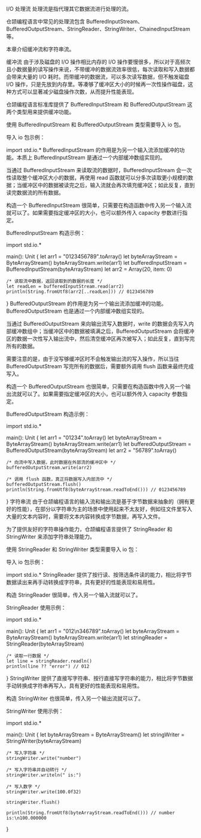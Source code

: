 I/O 处理流
处理流是指代理其它数据流进行处理的流。

仓颉编程语言中常见的处理流包含 BufferedInputStream、BufferedOutputStream、StringReader、StringWriter、ChainedInputStream 等。

本章介绍缓冲流和字符串流。

缓冲流
由于涉及磁盘的 I/O 操作相比内存的 I/O 操作要慢很多，所以对于高频次且小数据量的读写操作来说，不带缓冲的数据流效率很低，每次读取和写入数据都会带来大量的 I/O 耗时。而带缓冲的数据流，可以多次读写数据，但不触发磁盘 I/O 操作，只是先放到内存里。等凑够了缓冲区大小的时候再一次性操作磁盘，这种方式可以显著减少磁盘操作次数，从而提升性能表现。

仓颉编程语言标准库提供了 BufferedInputStream 和 BufferedOutputStream 这两个类型用来提供缓冲功能。

使用 BufferedInputStream 和 BufferedOutputStream 类型需要导入 io 包。

导入 io 包示例：

import std.io.*
BufferedInputStream 的作用是为另一个输入流添加缓冲的功能。本质上 BufferedInputStream 是通过一个内部缓冲数组实现的。

当通过 BufferedInputStream 来读取流的数据时，BufferedInputStream 会一次性读取整个缓冲区大小的数据，再使用 read 函数就可以分多次读取更小规模的数据；当缓冲区中的数据被读完之后，输入流就会再次填充缓冲区；如此反复，直到读完数据流的所有数据。

构造一个 BufferedInputStream 很简单，只需要在构造函数中传入另一个输入流就可以了。如果需要指定缓冲区的大小，也可以额外传入 capacity 参数进行指定。

BufferedInputStream 构造示例：

import std.io.*

main(): Unit {
    let arr1 = "0123456789".toArray()
    let byteArrayStream = ByteArrayStream()
    byteArrayStream.write(arr1)
    let bufferedInputStream = BufferedInputStream(byteArrayStream)
    let arr2 = Array<Byte>(20, item: 0)

    /* 读取流中数据，返回读取到的数据的长度 */
    let readLen = bufferedInputStream.read(arr2)
    println(String.fromUtf8(arr2[..readLen])) // 0123456789
}
BufferedOutputStream 的作用是为另一个输出流添加缓冲的功能。BufferedOutputStream 也是通过一个内部缓冲数组实现的。

当通过 BufferedOutputStream 来向输出流写入数据时，write 的数据会先写入内部缓冲数组中；当缓冲区中的数据被填满之后，BufferedOutputStream 会将缓冲区的数据一次性写入输出流中，然后清空缓冲区再次被写入；如此反复，直到写完所有的数据。

需要注意的是，由于没写够缓冲区时不会触发输出流的写入操作，所以当往 BufferedOutputStream 写完所有的数据后，需要额外调用 flush 函数来最终完成写入。

构造一个 BufferedOutputStream 也很简单，只需要在构造函数中传入另一个输出流就可以了。如果需要指定缓冲区的大小，也可以额外传入 capacity 参数指定。

BufferedOutputStream 构造示例：

import std.io.*

main(): Unit {
    let arr1 = "01234".toArray()
    let byteArrayStream = ByteArrayStream()
    byteArrayStream.write(arr1)
    let bufferedOutputStream = BufferedOutputStream(byteArrayStream)
    let arr2 = "56789".toArray()

    /* 向流中写入数据，此时数据在外部流的缓冲区中 */
    bufferedOutputStream.write(arr2)

    /* 调用 flush 函数，真正将数据写入内部流中 */
    bufferedOutputStream.flush()
    println(String.fromUtf8(byteArrayStream.readToEnd())) // 0123456789
}
字符串流
由于仓颉编程语言的输入流和输出流是基于字节数据来抽象的（拥有更好的性能），在部分以字符串为主的场景中使用起来不太友好，例如往文件里写入大量的文本内容时，需要将文本内容转换成字节数据，再写入文件。

为了提供友好的字符串操作能力，仓颉编程语言提供了 StringReader 和 StringWriter 来添加字符串处理能力。

使用 StringReader 和 StringWriter 类型需要导入 io 包：

导入 io 包示例：

import std.io.*
StringReader 提供了按行读、按筛选条件读的能力，相比将字节数据读出来再手动转换成字符串，具有更好的性能表现和易用性。

构造 StringReader 很简单，传入另一个输入流就可以了。

StringReader 使用示例：

import std.io.*

main(): Unit {
    let arr1 = "012\n346789".toArray()
    let byteArrayStream = ByteArrayStream()
    byteArrayStream.write(arr1)
    let stringReader = StringReader(byteArrayStream)

    /* 读取一行数据 */
    let line = stringReader.readln()
    println(line ?? "error") // 012
}
StringWriter 提供了直接写字符串、按行直接写字符串的能力，相比将字节数据手动转换成字符串再写入，具有更好的性能表现和易用性。

构造 StringWriter 也很简单，传入另一个输出流就可以了。

StringWriter 使用示例：


import std.io.*

main(): Unit {
    let byteArrayStream = ByteArrayStream()
    let stringWriter = StringWriter(byteArrayStream)

    /* 写入字符串 */
    stringWriter.write("number")

    /* 写入字符串并自动转行 */
    stringWriter.writeln(" is:")

    /* 写入数字 */
    stringWriter.write(100.0f32)

    stringWriter.flush()

    println(String.fromUtf8(byteArrayStream.readToEnd())) // number is:\n100.000000
}